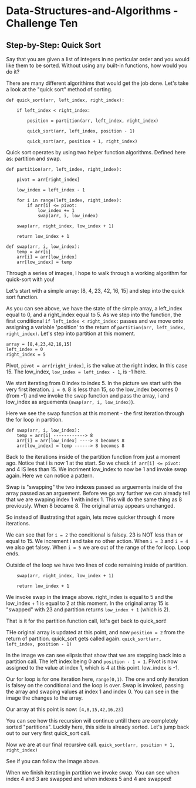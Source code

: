 # Data-Structures-and-Algorithms - Challenge Ten

## Step-by-Step: Quick Sort

Say that you are given a list of integers in no perticular order and you would like them to be sorted. Without using any built-in functions, how would you do it?

There are many different algorithims that would get the job done. Let's take a look at the "quick sort" method of sorting.

```
def quick_sort(arr, left_index, right_index):

    if left_index < right_index:

        position = partition(arr, left_index, right_index)

        quick_sort(arr, left_index, position - 1)

        quick_sort(arr, position + 1, right_index)
```

Quick sort operates by using two helper function algorithms. Defined here as: partition and swap.

```
def partition(arr, left_index, right_index):

    pivot = arr[right_index]

    low_index = left_index - 1

    for i in range(left_index, right_index):
        if arr[i] <= pivot:
            low_index += 1
            swap(arr, i, low_index)

    swap(arr, right_index, low_index + 1)

    return low_index + 1
```

```
def swap(arr, i, low_index):
    temp = arr[i]
    arr[i] = arr[low_index]
    arr[low_index] = temp
```

Through a series of images, I hope to walk through a working algorithm for quick-sort with you!

Let's start with a simple array: [8, 4, 23, 42, 16, 15] and step into the quick sort function.

As you can see above, we have the state of the simple array, a left_index equal to 0, and a right_index equal to 5. As we step into the function, the first conditional `if left_index < right_index:` passes and we move onto assigning a variable 'position' to the return of `partition(arr, left_index, right_index)`. Let's step into partition at this moment.

```
array = [8,4,23,42,16,15]
left_index = 0
right_index = 5
```

Pivot, `pivot = arr[right_index]`, is the value at the right index. In this case 15. The low_index, `low_index = left_index - 1`, is -1 here.

We start iterating from 0 index to index 5. In the picture we start with the very first iteration. `i = 0`. 8 is less than 15, so the low_index becomes 0 (from -1) and we invoke the swap function and pass the array, i and low_index as arguements (`swap(arr, i, low_index)`).

Here we see the swap function at this moment - the first iteration through the for loop in partition.

```
def swap(arr, i, low_index):
    temp = arr[i] ------------> 8
    arr[i] = arr[low_index] ----> 8 becomes 8
    arr[low_index] = temp ------> 8 becomes 8
```

Back to the iterations inside of the partition function from just a moment ago. Notice that i is now 1 at the start. So we check `if arr[i] <= pivot:` and 4 IS less than 15. We incriment low_index to now be 1 and invoke swap again. Here we can notice a pattern.

Swap is "swapping" the two indexes passed as arguements inside of the array passed as an arguement. Before we go any further we can already tell that we are swaping index 1 with index 1. This will do the same thing as 8 previously. When 8 became 8. The original array appears unchanged.

So instead of illustrating that again, lets move quicker through 4 more iterations.

We can see that for `i = 2` the conditional is falsey. 23 is NOT less than or equal to 15. We increment i and take no other action. When `i = 3` and `i = 4` we also get falsey. When `i = 5` we are out of the range of the for loop. Loop ends.

Outside of the loop we have two lines of code remaining inside of partition.

```
    swap(arr, right_index, low_index + 1)

    return low_index + 1
```

We invoke swap in the image above. right_index is equal to 5 and the low_index + 1 is equal to 2 at this moment. In the original array 15 is "swapped" with 23 and partition returns `low_index + 1` (which is 2).

That is it for the partition function call, let's get back to quick_sort!

THe original array is updated at this point, and now `position = 2` from the return of partition. quick_sort gets called again. `quick_sort(arr, left_index, position - 1)`

In the image we can see elipsis that show that we are stepping back into a partition call. The left index being 0 and `position - 1 = 1`. Pivot is now assigned to the value at index 1, which is 4 at this point. low_index is -1.

Our for loop is for one iteration here, `range(0,1)`. The one and only iteration is falsey on the conditional and the loop is over. Swap is invoked, passing the array and swaping values at index 1 and index 0. You can see in the image the changes to the array.

Our array at this point is now: `[4,8,15,42,16,23]`

You can see how this recursion will continue untill there are completely sorted "partitions". Luckily here, this side is already sorted. Let's jump back out to our very first quick_sort call.

Now we are at our final recursive call.
`quick_sort(arr, position + 1, right_index)`

See if you can follow the image above.

When we finish iterating in partition we invoke swap. You can see when index 4 and 3 are swapped and when indexes 5 and 4 are swapped!
